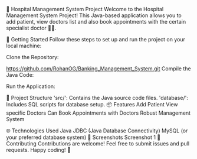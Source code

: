 🏥 Hospital Management System Project
Welcome to the Hospital Management System Project! This Java-based application allows you to add patient, view doctors list and also book appointments with the certain specialist doctor 🧑‍⚕️.

🚀 Getting Started
Follow these steps to set up and run the project on your local machine:

Clone the Repository:

https://github.com/RohanOG/Banking_Management_System.git
Compile the Java Code:

Run the Application:

📂 Project Structure
'src/': Contains the Java source code files.
'database/': Includes SQL scripts for database setup.
📦 Features
Add Patient
View specific Doctors
Can Book Appointments with Doctors
Robust Management System

🌐 Technologies Used
Java
JDBC (Java Database Connectivity)
MySQL (or your preferred database system)
📸 Screenshots
Screenshot 1
🤝 Contributing
Contributions are welcome! Feel free to submit issues and pull requests.
Happy coding! 🎉
